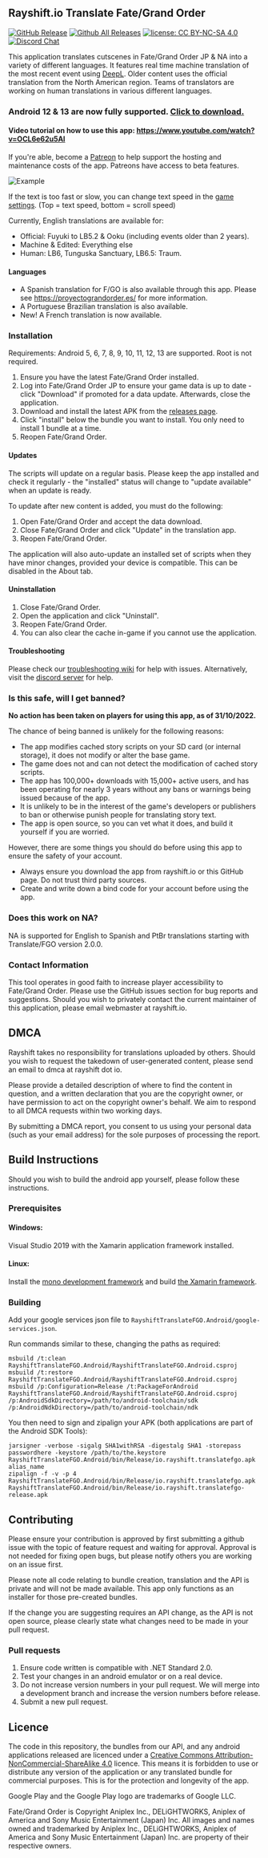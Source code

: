 ﻿## Rayshift.io Translate Fate/Grand Order
[![GitHub Release](https://img.shields.io/github/release/rayshift/translatefgo.svg?style=flat)](https://github.com/rayshift/translatefgo/releases)  [![Github All Releases](https://img.shields.io/github/downloads/rayshift/translatefgo/total.svg?style=flat)](https://github.com/rayshift/translatefgo/releases)  [![license: CC BY-NC-SA 4.0](https://img.shields.io/badge/License-CC%20BY--NC--SA%204.0-lightgrey.svg)](http://creativecommons.org/licenses/by-nc-sa/4.0/) [![Discord Chat](https://img.shields.io/discord/665980614998097941.svg)](https://discord.gg/6vncnjj)  

This application translates cutscenes in Fate/Grand Order JP & NA into a variety of different languages. It features real time machine translation of the most recent event using [DeepL](https://www.deepl.com/). Older content uses the official translation from the North American region. Teams of translators are working on human translations in various different languages.

### Android 12 & 13 are now fully supported. [Click to download.](https://github.com/rayshift/translatefgo/releases)

#### Video tutorial on how to use this app: https://www.youtube.com/watch?v=OCL6e62u5AI

If you're able, become a [Patreon](https://www.patreon.com/rayshift) to help support the hosting and maintenance costs of the app. Patreons have access to beta features.

![Example](https://i.imgur.com/1fO8L8Y.png)

If the text is too fast or slow, you can change text speed in the [game settings](https://i.imgur.com/UhmoZI9.png). (Top = text speed, bottom = scroll speed)

Currently, English translations are available for:
- Official: Fuyuki to LB5.2 & Ooku (including events older than 2 years).
- Machine & Edited: Everything else
- Human: LB6, Tunguska Sanctuary, LB6.5: Traum.

#### Languages
- A Spanish translation for F/GO is also available through this app. Please see https://proyectograndorder.es/ for more information.
- A Portuguese Brazilian translation is also available.
- New! A French translation is now available.

### Installation
Requirements: Android 5, 6, 7, 8, 9, 10, 11, 12, 13 are supported. Root is not required.

1. Ensure you have the latest Fate/Grand Order installed.
2. Log into Fate/Grand Order JP to ensure your game data is up to date - click "Download" if promoted for a data update. Afterwards, close the application.
3. Download and install the latest APK from the [releases page](https://github.com/rayshift/translatefgo/releases).
4. Click "install" below the bundle you want to install. You only need to install 1 bundle at a time.
5. Reopen Fate/Grand Order.

#### Updates
The scripts will update on a regular basis. Please keep the app installed and check it regularly - the "installed" status will change to "update available" when an update is ready.

To update after new content is added, you must do the following:
1. Open Fate/Grand Order and accept the data download.
2. Close Fate/Grand Order and click "Update" in the translation app.
3. Reopen Fate/Grand Order.

The application will also auto-update an installed set of scripts when they have minor changes, provided your device is compatible. This can be disabled in the About tab.

#### Uninstallation
1. Close Fate/Grand Order.
2. Open the application and click "Uninstall".
3. Reopen Fate/Grand Order.
4. You can also clear the cache in-game if you cannot use the application.

#### Troubleshooting
Please check our [troubleshooting wiki](https://github.com/rayshift/translatefgo/wiki/Troubleshooting) for help with issues. Alternatively, visit the [discord server](https://discord.gg/6vncnjj) for help.

### Is this safe, will I get banned?
**No action has been taken on players for using this app, as of 31/10/2022.**

The chance of being banned is unlikely for the following reasons:
- The app modifies cached story scripts on your SD card (or internal storage), it does not modify or alter the base game.
- The game does not and can not detect the modification of cached story scripts. 
- The app has 100,000+ downloads with 15,000+ active users, and has been operating for nearly 3 years without any bans or warnings being issued because of the app. 
- It is unlikely to be in the interest of the game's developers or publishers to ban or otherwise punish people for translating story text.
- The app is open source, so you can vet what it does, and build it yourself if you are worried.

However, there are some things you should do before using this app to ensure the safety of your account.
- Always ensure you download the app from rayshift.io or this GitHub page. Do not trust third party sources.
- Create and write down a bind code for your account before using the app.

### Does this work on NA?
NA is supported for English to Spanish and PtBr translations starting with Translate/FGO version 2.0.0.

### Contact Information
This tool operates in good faith to increase player accessibility to Fate/Grand Order. Please use the GitHub issues section for bug reports and suggestions. Should you wish to privately contact the current maintainer of this application, please email webmaster at rayshift.io.

## DMCA
Rayshift takes no responsibility for translations uploaded by others. Should you wish to request the takedown of user-generated content, please send an email to dmca at rayshift dot io.

Please provide a detailed description of where to find the content in question, and a written declaration that you are the copyright owner, or have permission to act on the copyright owner's behalf. We aim to respond to all DMCA requests within two working days.

By submitting a DMCA report, you consent to us using your personal data (such as your email address) for the sole purposes of processing the report. 

## Build Instructions
Should you wish to build the android app yourself, please follow these instructions.

### Prerequisites
#### Windows: 
Visual Studio 2019 with the Xamarin application framework installed.

#### Linux:
Install the [mono development framework](https://www.mono-project.com/download/stable/#download-lin) and build [the Xamarin framework](https://github.com/xamarin/xamarin-android/blob/master/Documentation/building/unix/instructions.md).

### Building
Add your google services json file to `RayshiftTranslateFGO.Android/google-services.json`.

Run commands similar to these, changing the paths as required:
```
msbuild /t:clean RayshiftTranslateFGO.Android/RayshiftTranslateFGO.Android.csproj
msbuild /t:restore RayshiftTranslateFGO.Android/RayshiftTranslateFGO.Android.csproj
msbuild /p:Configuration=Release /t:PackageForAndroid RayshiftTranslateFGO.Android/RayshiftTranslateFGO.Android.csproj /p:AndroidSdkDirectory=/path/to/android-toolchain/sdk /p:AndroidNdkDirectory=/path/to/android-toolchain/ndk
```

You then need to sign and zipalign your APK (both applications are part of the Android SDK Tools):
```
jarsigner -verbose -sigalg SHA1withRSA -digestalg SHA1 -storepass passwordhere -keystore /path/to/the.keystore RayshiftTranslateFGO.Android/bin/Release/io.rayshift.translatefgo.apk alias_name
zipalign -f -v -p 4 RayshiftTranslateFGO.Android/bin/Release/io.rayshift.translatefgo.apk RayshiftTranslateFGO.Android/bin/Release/io.rayshift.translatefgo-release.apk
```

## Contributing
Please ensure your contribution is approved by first submitting a github issue with the topic of feature request and waiting for approval. Approval is not needed for fixing open bugs, but please notify others you are working on an issue first.

Please note all code relating to bundle creation, translation and the API is private and will not be made available. This app only functions as an installer for those pre-created bundles.

If the change you are suggesting requires an API change, as the API is not open source, please clearly state what changes need to be made in your pull request.

### Pull requests
1. Ensure code written is compatible with .NET Standard 2.0.
2. Test your changes in an android emulator or on a real device.
3. Do not increase version numbers in your pull request. We will merge into a development branch and increase the version numbers before release.
4. Submit a new pull request.

## Licence
The code in this repository, the bundles from our API, and any android applications released are licenced under a [Creative Commons Attribution-NonCommercial-ShareAlike 4.0](https://creativecommons.org/licenses/by-nc-sa/4.0/) licence. This means it is forbidden to use or distribute any version of the application or any translated bundle for commercial purposes. This is for the protection and longevity of the app.

Google Play and the Google Play logo are trademarks of Google LLC.

Fate/Grand Order is Copyright Aniplex Inc., DELiGHTWORKS, Aniplex of America and Sony Music Entertainment (Japan) Inc. All images and names owned and trademarked by Aniplex Inc., DELiGHTWORKS, Aniplex of America and Sony Music Entertainment (Japan) Inc. are property of their respective owners.
